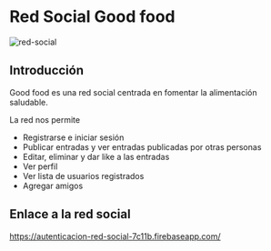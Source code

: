 # Red Social Good food

![red-social](https://user-images.githubusercontent.com/38702172/47121157-f59cb900-d247-11e8-988b-bcbc4461cc31.jpg)

## Introducción 
Good food es una red social centrada en fomentar la alimentación saludable.

La red nos permite 

- Registrarse e iniciar sesión
- Publicar entradas y ver entradas publicadas por otras personas
- Editar, eliminar y dar like a las entradas
- Ver perfil
- Ver lista de usuarios registrados
- Agregar amigos

## Enlace a la red social
https://autenticacion-red-social-7c11b.firebaseapp.com/
